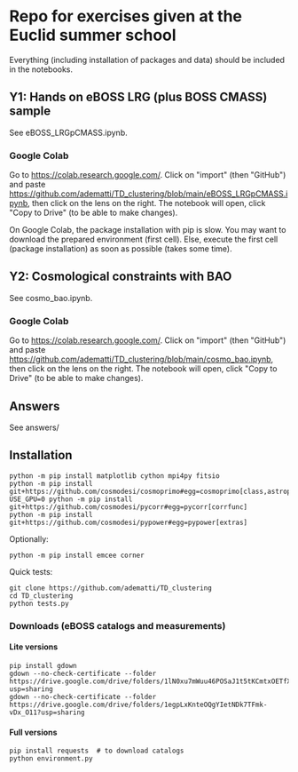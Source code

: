 # Repo for exercises given at the Euclid summer school

Everything (including installation of packages and data) should be included in the notebooks.

## Y1: Hands on eBOSS LRG (plus BOSS CMASS) sample

See eBOSS_LRGpCMASS.ipynb.

### Google Colab

Go to https://colab.research.google.com/.
Click on "import" (then "GitHub") and paste https://github.com/adematti/TD_clustering/blob/main/eBOSS_LRGpCMASS.ipynb, then click on the lens on the right.
The notebook will open, click "Copy to Drive" (to be able to make changes).

On Google Colab, the package installation with pip is slow. You may want to download the prepared environment (first cell).
Else, execute the first cell (package installation) as soon as possible (takes some time).

## Y2: Cosmological constraints with BAO

See cosmo_bao.ipynb.

### Google Colab

Go to https://colab.research.google.com/.
Click on "import" (then "GitHub") and paste https://github.com/adematti/TD_clustering/blob/main/cosmo_bao.ipynb, then click on the lens on the right.
The notebook will open, click "Copy to Drive" (to be able to make changes).

## Answers

See answers/

## Installation
```
python -m pip install matplotlib cython mpi4py fitsio
python -m pip install git+https://github.com/cosmodesi/cosmoprimo#egg=cosmoprimo[class,astropy]
USE_GPU=0 python -m pip install git+https://github.com/cosmodesi/pycorr#egg=pycorr[corrfunc]
python -m pip install git+https://github.com/cosmodesi/pypower#egg=pypower[extras]
```
Optionally:
```
python -m pip install emcee corner
```

Quick tests:
```
git clone https://github.com/adematti/TD_clustering
cd TD_clustering
python tests.py
```

### Downloads (eBOSS catalogs and measurements)

#### Lite versions
```
pip install gdown
gdown --no-check-certificate --folder https://drive.google.com/drive/folders/1lN0xu7mWuu46POSaJ1t5tKCmtxOETfXh?usp=sharing
gdown --no-check-certificate --folder https://drive.google.com/drive/folders/1egpLxKnteOQgYIetNDk7TFmk-vDx_O11?usp=sharing
```

#### Full versions
```
pip install requests  # to download catalogs
python environment.py
```
